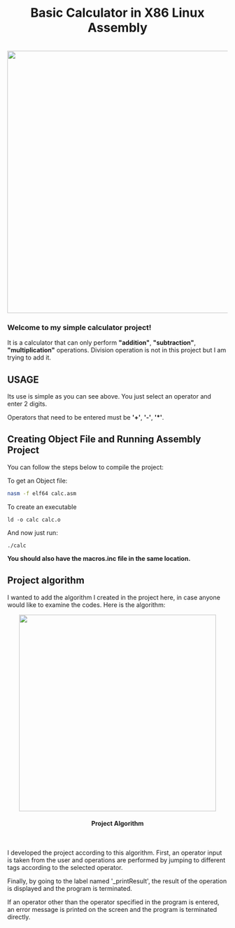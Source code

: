 <div align="center">

<h1> Basic Calculator in X86 Linux Assembly </h1>

<br/>

<img src="https://user-images.githubusercontent.com/101501854/217953548-a48f7620-4f2e-4f8f-b665-723d71d5297e.gif" width="600px"> 

</div>

<h3> Welcome to my simple calculator project! </h3>

It is a calculator that can only perform **"addition"**, **"subtraction"**, **"multiplication"** operations. Division operation is not in this project but I am trying to add it.

<h2> USAGE </h2>

Its use is simple as you can see above. You just select an operator and enter 2 digits.

Operators that need to be entered must be **'+'**, **'-'**, **'*'**.
<br/>

<h2> Creating Object File and Running Assembly Project </h2>

You can follow the steps below to compile the project:

To get an Object file:

```bash
nasm -f elf64 calc.asm
```

To create an executable

```
ld -o calc calc.o
```

And now just run:
```
./calc
```

**You should also have the macros.inc file in the same location.**

<h2> Project algorithm </h2>

I wanted to add the algorithm I created in the project here, in case anyone would like to examine the codes. Here is the algorithm:
<br/>
<div align="center"> 
    <img src="https://user-images.githubusercontent.com/101501854/217955188-c36e055f-7592-4650-a9be-b3728d09a4d8.png" width="450px">
    <h4> Project Algorithm </h4>
</div>


<br/>

I developed the project according to this algorithm. First, an operator input is taken from the user and operations are performed by jumping to different tags according to the selected operator.

Finally, by going to the label named '_printResult', the result of the operation is displayed and the program is terminated.

If an operator other than the operator specified in the program is entered, an error message is printed on the screen and the program is terminated directly.
